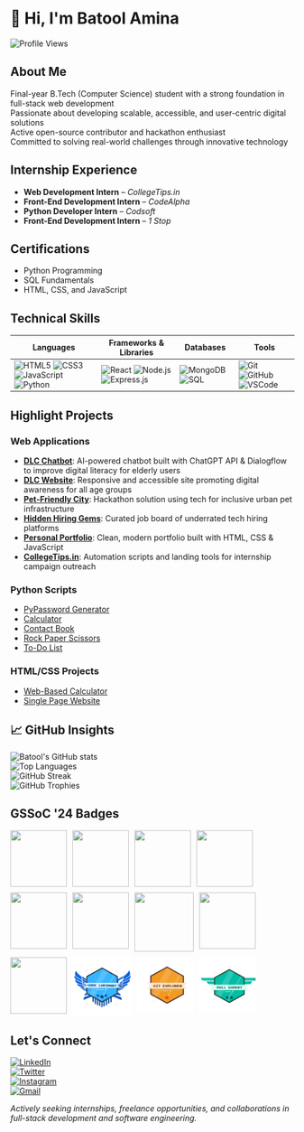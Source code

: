 # 👋 Hi, I'm Batool Amina

![Profile Views](https://komarev.com/ghpvc/?username=BatoolAmina&color=red)

## About Me

Final-year B.Tech (Computer Science) student with a strong foundation in full-stack web development  
Passionate about developing scalable, accessible, and user-centric digital solutions  
Active open-source contributor and hackathon enthusiast  
Committed to solving real-world challenges through innovative technology

## Internship Experience

- **Web Development Intern** – *CollegeTips.in*
- **Front-End Development Intern** – *CodeAlpha*  
- **Python Developer Intern** – *Codsoft*  
- **Front-End Development Intern** – *1 Stop*  

## Certifications

- Python Programming  
- SQL Fundamentals  
- HTML, CSS, and JavaScript 

## Technical Skills

| Languages | Frameworks & Libraries | Databases | Tools |
|-----------|------------------------|-----------|-------|
| ![HTML5](https://img.shields.io/badge/HTML5-E34F26?logo=html5&logoColor=white) ![CSS3](https://img.shields.io/badge/CSS3-1572B6?logo=css3&logoColor=white) ![JavaScript](https://img.shields.io/badge/JavaScript-F7DF1E?logo=javascript&logoColor=black) ![Python](https://img.shields.io/badge/Python-3776AB?logo=python&logoColor=white) | ![React](https://img.shields.io/badge/React-20232A?logo=react&logoColor=61DAFB) ![Node.js](https://img.shields.io/badge/Node.js-339933?logo=nodedotjs&logoColor=white) ![Express.js](https://img.shields.io/badge/Express.js-000000?logo=express&logoColor=white) | ![MongoDB](https://img.shields.io/badge/MongoDB-47A248?logo=mongodb&logoColor=white) ![SQL](https://img.shields.io/badge/SQL-4479A1?logo=postgresql&logoColor=white) | ![Git](https://img.shields.io/badge/Git-F05032?logo=git&logoColor=white) ![GitHub](https://img.shields.io/badge/GitHub-181717?logo=github&logoColor=white) ![VSCode](https://img.shields.io/badge/VS%20Code-007ACC?logo=visualstudiocode&logoColor=white) |

## Highlight Projects

### Web Applications

- [**DLC Chatbot**](https://github.com/BatoolAmina/DLC-Chatbot): AI-powered chatbot built with ChatGPT API & Dialogflow to improve digital literacy for elderly users  
- [**DLC Website**](https://github.com/BatoolAmina/DLC_Website_BatoolAmina): Responsive and accessible site promoting digital awareness for all age groups  
- [**Pet-Friendly City**](https://github.com/BatoolAmina/Pet-Friendly-City): Hackathon solution using tech for inclusive urban pet infrastructure  
- [**Hidden Hiring Gems**](https://github.com/BatoolAmina/Hidden-Hiring-Gems): Curated job board of underrated tech hiring platforms  
- [**Personal Portfolio**](https://github.com/BatoolAmina/portfolio): Clean, modern portfolio built with HTML, CSS & JavaScript  
- [**CollegeTips.in**](https://github.com/BatoolAmina/CollegeTips.in): Automation scripts and landing tools for internship campaign outreach

### Python Scripts

- [PyPassword Generator](https://github.com/BatoolAmina/CODSOFT/blob/main/PasswordGenerator.py)  
- [Calculator](https://github.com/BatoolAmina/CODSOFT/blob/main/Calculator.py)  
- [Contact Book](https://github.com/BatoolAmina/CODSOFT/blob/main/ContactBook.py)  
- [Rock Paper Scissors](https://github.com/BatoolAmina/CODSOFT/blob/main/RockPaperScissor.py)  
- [To-Do List](https://github.com/BatoolAmina/CODSOFT/blob/main/ToDoList.py)

### HTML/CSS Projects

- [Web-Based Calculator](https://github.com/BatoolAmina/HtmlAndBootstrapCalculator)  
- [Single Page Website](https://github.com/BatoolAmina/SinglePageWebsite)  

## 📈 GitHub Insights

![Batool's GitHub stats](https://github-readme-stats.vercel.app/api?username=BatoolAmina&show_icons=true&theme=radical)  
![Top Languages](https://github-readme-stats.vercel.app/api/top-langs/?username=BatoolAmina&layout=compact&theme=radical)  
![GitHub Streak](https://github-readme-streak-stats.herokuapp.com/?user=BatoolAmina&theme=radical)  
![GitHub Trophies](https://github-profile-trophy.vercel.app/?username=BatoolAmina&theme=radical)

## GSSoC '24 Badges

<div align='center' style='display:flex; flex-wrap:wrap; gap:10px;'>
  <img src="https://raw.githubusercontent.com/GSSoC24/Postman-Challenge/main/docs/assets/Postman%20White.png" width="100px" height="100px" />
  <img src="https://raw.githubusercontent.com/GSSoC24/Postman-Challenge/main/docs/assets/1.png" width="100px" height="100px" />
  <img src="https://raw.githubusercontent.com/GSSoC24/Postman-Challenge/main/docs/assets/2.png" width="100px" height="100px" />
  <img src="https://raw.githubusercontent.com/GSSoC24/Postman-Challenge/main/docs/assets/3.png" width="100px" height="100px" />
  <img src="https://raw.githubusercontent.com/GSSoC24/Postman-Challenge/main/docs/assets/4.png" width="100px" height="100px" />
  <img src="https://raw.githubusercontent.com/GSSoC24/Postman-Challenge/main/docs/assets/5.png" width="100px" height="100px" />
  <img src="https://raw.githubusercontent.com/GSSoC24/Postman-Challenge/main/docs/assets/6.png" width="105px" height="105px" />
  <img src="https://raw.githubusercontent.com/GSSoC24/Postman-Challenge/main/docs/assets/7.png" width="100px" height="100px" />
  <img src="https://raw.githubusercontent.com/GSSoC24/Postman-Challenge/main/docs/assets/8.png" width="100px" height="100px" />
  <img src="https://raw.githubusercontent.com/GSSoC24/Contributor/refs/heads/main/assets/Code%20Luminary.png" width="105px" height="105px" />
  <img src="https://raw.githubusercontent.com/GSSoC24/Contributor/refs/heads/main/assets/Git%20Explorer.png" width="100px" height="100px" />
  <img src="https://raw.githubusercontent.com/GSSoC24/Contributor/refs/heads/main/assets/Pull%20Expert.png" width="100px" height="100px" />
</div>

## Let's Connect

[![LinkedIn](https://img.shields.io/badge/LinkedIn-blue?logo=linkedin&logoColor=white)](https://www.linkedin.com/in/batool-amina/)  
[![Twitter](https://img.shields.io/badge/Twitter-1DA1F2?logo=twitter&logoColor=white)](https://x.com/Batool_Amina786)  
[![Instagram](https://img.shields.io/badge/Instagram-E4405F?logo=instagram&logoColor=white)](https://www.instagram.com/aminaaa.batool.786/)  
[![Gmail](https://img.shields.io/badge/Gmail-red?logo=gmail&logoColor=white)](mailto:batool.amina.110@gmail.com)

*Actively seeking internships, freelance opportunities, and collaborations in full-stack development and software engineering.*
